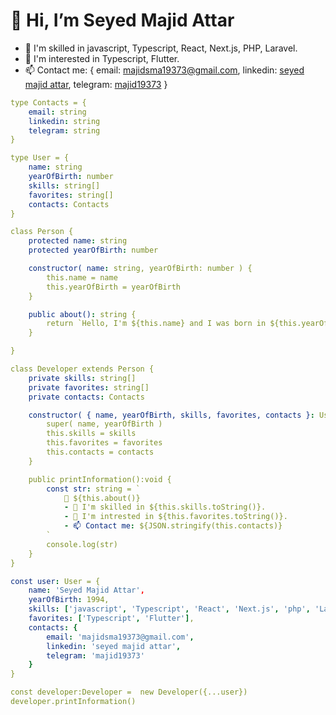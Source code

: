 <h1>👋 Hi, I’m Seyed Majid Attar</h1>

- 👀 I'm skilled in javascript, Typescript, React, Next.js, PHP, Laravel.
- 💞️ I'm interested in Typescript, Flutter.
- 📫 Contact me:  {
        email: majidsma19373@gmail.com,
        linkedin: <a href='https://www.linkedin.com/in/majid19373' target='_blank'>seyed majid attar</a>,
        telegram: <a href='https://t.me/majid19373' target='_blank'>majid19373</a>
    }

```yaml
type Contacts = {
    email: string
    linkedin: string
    telegram: string
}

type User = {
    name: string
    yearOfBirth: number
    skills: string[]
    favorites: string[]
    contacts: Contacts
}

class Person {
    protected name: string
    protected yearOfBirth: number

    constructor( name: string, yearOfBirth: number ) {
        this.name = name
        this.yearOfBirth = yearOfBirth
    }

    public about(): string {
        return `Hello, I'm ${this.name} and I was born in ${this.yearOfBirth}.`
    }

}

class Developer extends Person {
    private skills: string[]
    private favorites: string[]
    private contacts: Contacts

    constructor( { name, yearOfBirth, skills, favorites, contacts }: User ) {
        super( name, yearOfBirth )
        this.skills = skills
        this.favorites = favorites
        this.contacts = contacts
    }

    public printInformation():void {
        const str: string = `
            👋 ${this.about()}
            - 👀 I'm skilled in ${this.skills.toString()}.
            - 💞️ I'm intrested in ${this.favorites.toString()}.
            - 📫 Contact me: ${JSON.stringify(this.contacts)}
        `
        console.log(str)
    }
}

const user: User = {
    name: 'Seyed Majid Attar',
    yearOfBirth: 1994,
    skills: ['javascript', 'Typescript', 'React', 'Next.js', 'php', 'Laravel'],
    favorites: ['Typescript', 'Flutter'],
    contacts: {
        email: 'majidsma19373@gmail.com',
        linkedin: 'seyed majid attar',
        telegram: 'majid19373'
    }
}

const developer:Developer =  new Developer({...user})
developer.printInformation()
```



<!-- - 👀 I’m interested in ...
- 🌱 I’m currently learning ...
- 💞️ I’m looking to collaborate on ...
- 📫 How to reach me ... -->

<!---
majid19373/majid19373 is a ✨ special ✨ repository because its `README.md` (this file) appears on your GitHub profile.
You can click the Preview link to take a look at your changes.
--->
